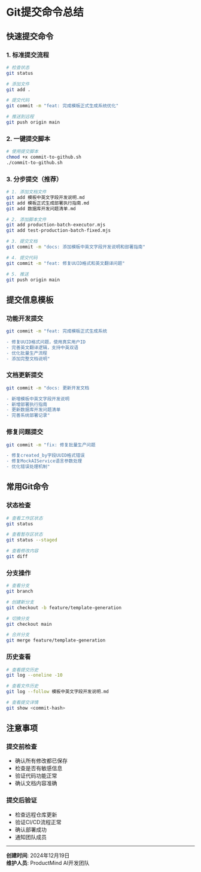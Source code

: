 # Git提交命令总结

## 快速提交命令

### 1. 标准提交流程
```bash
# 检查状态
git status

# 添加文件
git add .

# 提交代码
git commit -m "feat: 完成模板正式生成系统优化"

# 推送到远程
git push origin main
```

### 2. 一键提交脚本
```bash
# 使用提交脚本
chmod +x commit-to-github.sh
./commit-to-github.sh
```

### 3. 分步提交（推荐）
```bash
# 1. 添加文档文件
git add 模板中英文字段开发说明.md
git add 模板正式生成部署执行指南.md
git add 数据库开发问题清单.md

# 2. 添加脚本文件
git add production-batch-executor.mjs
git add test-production-batch-fixed.mjs

# 3. 提交文档
git commit -m "docs: 添加模板中英文字段开发说明和部署指南"

# 4. 提交代码
git commit -m "feat: 修复UUID格式和英文翻译问题"

# 5. 推送
git push origin main
```

## 提交信息模板

### 功能开发提交
```bash
git commit -m "feat: 完成模板正式生成系统

- 修复UUID格式问题，使用真实用户ID
- 完善英文翻译逻辑，支持中英双语
- 优化批量生产流程
- 添加完整文档说明"
```

### 文档更新提交
```bash
git commit -m "docs: 更新开发文档

- 新增模板中英文字段开发说明
- 新增部署执行指南
- 更新数据库开发问题清单
- 完善系统部署记录"
```

### 修复问题提交
```bash
git commit -m "fix: 修复批量生产问题

- 修复created_by字段UUID格式错误
- 修复MockAIService语言参数处理
- 优化错误处理机制"
```

## 常用Git命令

### 状态检查
```bash
# 查看工作区状态
git status

# 查看暂存区状态
git status --staged

# 查看修改内容
git diff
```

### 分支操作
```bash
# 查看分支
git branch

# 创建新分支
git checkout -b feature/template-generation

# 切换分支
git checkout main

# 合并分支
git merge feature/template-generation
```

### 历史查看
```bash
# 查看提交历史
git log --oneline -10

# 查看文件历史
git log --follow 模板中英文字段开发说明.md

# 查看提交详情
git show <commit-hash>
```

## 注意事项

### 提交前检查
- 确认所有修改都已保存
- 检查是否有敏感信息
- 验证代码功能正常
- 确认文档内容准确

### 提交后验证
- 检查远程仓库更新
- 验证CI/CD流程正常
- 确认部署成功
- 通知团队成员

---

**创建时间**: 2024年12月19日  
**维护人员**: ProductMind AI开发团队 